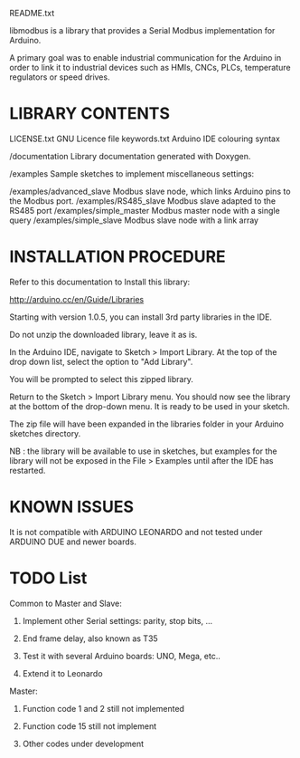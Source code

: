 README.txt

libmodbus is a library that provides a Serial Modbus implementation for Arduino.

A primary goal was to enable industrial communication for the Arduino in order to link it to industrial devices such as HMIs, CNCs, PLCs, temperature regulators or speed drives.

LIBRARY CONTENTS
=================================================================
LICENSE.txt			GNU Licence file
keywords.txt		Arduino IDE colouring syntax

/documentation
Library documentation generated with Doxygen.

/examples
Sample sketches to implement miscellaneous settings:

/examples/advanced_slave	Modbus slave node, which links Arduino pins to the Modbus port.
/examples/RS485_slave		Modbus slave adapted to the RS485 port
/examples/simple_master		Modbus master node with a single query
/examples/simple_slave		Modbus slave node with a link array

INSTALLATION PROCEDURE
=================================================================
Refer to this documentation to Install this library:

http://arduino.cc/en/Guide/Libraries

Starting with version 1.0.5, you can install 3rd party libraries in the IDE.

Do not unzip the downloaded library, leave it as is.

In the Arduino IDE, navigate to Sketch > Import Library. At the top of the drop down list, select the option to "Add Library". 

You will be prompted to select this zipped library. 

Return to the Sketch > Import Library menu. You should now see the library at the bottom of the drop-down menu. It is ready to be used in your sketch. 

The zip file will have been expanded in the libraries folder in your Arduino sketches directory.

NB : the library will be available to use in sketches, but examples for the library will not be exposed in the File > Examples until after the IDE has restarted. 


KNOWN ISSUES
=================================================================
It is not compatible with ARDUINO LEONARDO and not tested under ARDUINO DUE and newer boards.

TODO List
=================================================================
Common to Master and Slave:

1) Implement other Serial settings: parity, stop bits, ...

2) End frame delay, also known as T35

3) Test it with several Arduino boards: UNO, Mega, etc..

4) Extend it to Leonardo

Master:

1) Function code 1 and 2 still not implemented

2) Function code 15 still not implement

3) Other codes under development

